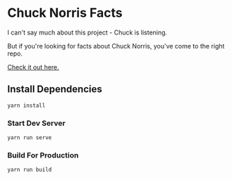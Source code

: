 # Chuck Norris Facts
I can't say much about this project - Chuck is listening.

But if you're looking for facts about Chuck Norris, you've come to the right repo.

[Check it out here.](https://elated-einstein-a50798.netlify.com/)

## Install Dependencies
```
yarn install
```

### Start Dev Server
```
yarn run serve
```

### Build For Production
```
yarn run build
```
